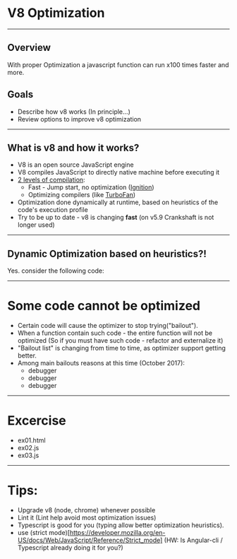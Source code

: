 # V8 Optimization

---

## Overview
With proper Optimization a javascript function can run
x100 times faster and more.

## Goals
* Describe how v8 works (In principle...)
* Review options to improve v8 optimization
---

## What is v8 and how it works?
* V8 is an open source JavaScript engine
* V8 compiles JavaScript to directly native machine before executing it
* [2 levels of compilation](https://v8project.blogspot.co.il/2017/05/launching-ignition-and-turbofan.html):
    * Fast - Jump start, no optimization ([Ignition](https://github.com/v8/v8/wiki/Interpreter))
    * Optimizing compilers (like [TurboFan](https://github.com/v8/v8/wiki/TurboFan))
* Optimization done dynamically at runtime, based on heuristics of the code's execution profile
* Try to be up to date - v8 is changing <b>fast</b> (on v5.9 Crankshaft is not longer used)

---

## Dynamic Optimization based on heuristics?!
Yes. consider the following code:

---

# Some code cannot be optimized
* Certain code will cause the optimizer to stop trying("bailout").
* When a function contain such code - the entire function will not be optimized 
(So if you must have such code - refactor and externalize it)
* "Bailout list" is changing from time to time, as optimizer support getting better.
* Among main bailouts reasons at this time (October 2017):
    * debugger
    * debugger
    * debugger

---

# Excercise
* ex01.html
* ex02.js
* ex03.js

---
# Tips:
* Upgrade v8 (node, chrome) whenever possible
* Lint it (Lint help avoid most optimization issues)
* Typescript is good for you (typing allow better optimization heuristics).
* use (strict mode)[https://developer.mozilla.org/en-US/docs/Web/JavaScript/Reference/Strict_mode] (HW: Is Angular-cli / Typescript already doing it for you?)